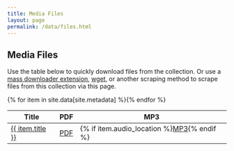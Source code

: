 ```yaml
---
title: Media Files
layout: page
permalink: /data/files.html
---
```


## Media Files

Use the table below to quickly download files from the collection. Or use a [mass downloader extension](https://alternativeto.net/software/simple-mass-downloader/), [wget](https://www.gnu.org/software/wget/), or another scraping method to scrape files from this collection via this page. 

<table class="table table-striped">
    <thead>
      <tr>
        <th scope="col">Title</th>
        <th scope="col">PDF</th>
        <th scope="col">MP3</th>
      </tr>
    </thead>
    <tbody>
    {% for item in site.data[site.metadata] %}<tr>
        <td><a href="{{ '/items/' | append: item.objectid | append: '.html' | relative_url }}">{{ item.title }}</a></td>
        <td><a href="{{ item.object_location | relative_url }}">PDF</a></td>
        <td>{% if item.audio_location %}<a href="{{ item.audio_location | relative_url }}">MP3</a>{% endif %}</td>
      </tr>{% endfor %}
    </tbody>
</table>